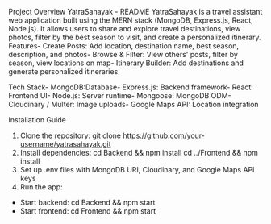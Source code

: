 Project Overview
 YatraSahayak - README
 YatraSahayak is a travel assistant web application built using the MERN stack (MongoDB, Express.js, React, Node.js).
 It allows users to share and explore travel destinations, view photos, filter by the best season to visit, and create a
 personalized itinerary.
 Features- Create Posts: Add location, destination name, best season, description, and photos- Browse & Filter: View others' posts, filter by season, view locations on map- Itinerary Builder: Add destinations and generate personalized itineraries

 Tech Stack- 
 MongoDB:Database-
 Express.js: Backend framework- React: Frontend UI- Node.js: Server runtime- Mongoose: MongoDB ODM- Cloudinary / Multer: Image uploads- Google Maps API: Location integration
 
 
 Installation Guide
 1. Clone the repository:
   git clone https://github.com/your-username/yatrasahayak.git
 2. Install dependencies:
   cd Backend && npm install
   cd ../Frontend && npm install
 3. Set up .env files with MongoDB URI, Cloudinary, and Google Maps API keys
 4. Run the app:
   - Start backend: cd Backend  && npm start
   - Start frontend: cd Frontend && npm start

